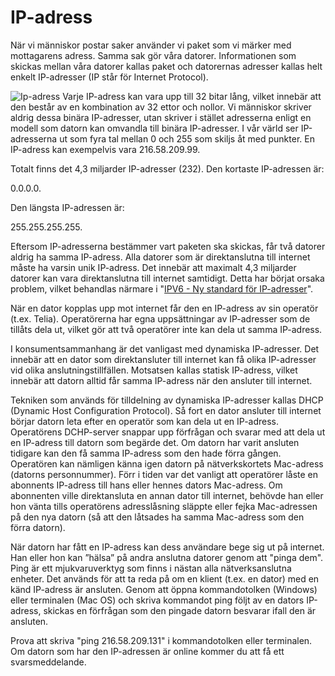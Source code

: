 # IP-adress

När vi människor postar saker använder vi paket som vi märker med mottagarens adress. Samma sak gör våra datorer. Informationen som skickas mellan våra datorer kallas paket och datorernas adresser kallas helt enkelt IP-adresser (IP står för Internet Protocol).

![Ip-adress](https://lernia.itslearning.com/data/1821/C33240/IT%20och%20automation/bilder/ip.png)
Varje IP-adress kan vara upp till 32 bitar lång, vilket innebär att den består av en kombination av 32 ettor och nollor. Vi människor skriver aldrig dessa binära IP-adresser, utan skriver i stället adresserna enligt en modell som datorn kan omvandla till binära IP-adresser. I vår värld ser IP-adresserna ut som fyra tal mellan 0 och 255 som skiljs åt med punkter. En IP-adress kan exempelvis vara 216.58.209.99.

Totalt finns det 4,3 miljarder IP-adresser (232). Den kortaste IP-adressen är:

0.0.0.0.

Den längsta IP-adressen är:

255.255.255.255.

Eftersom IP-adresserna bestämmer vart paketen ska skickas, får två datorer aldrig ha samma IP-adress. Alla datorer som är direktanslutna till internet måste ha varsin unik IP-adress. Det innebär att maximalt 4,3 miljarder datorer kan vara direktanslutna till internet samtidigt. Detta har börjat orsaka problem, vilket behandlas närmare i "[IPV6 - Ny standard för IP-adresser](https://www.kjell.com/se/fraga-kjell/hur-funkar-det/natverk/internet/ipv6-ny-standard-for-ip-adresser "IPV6 - Ny standard för IP-adresser")".

När en dator kopplas upp mot internet får den en IP-adress av sin operatör (t.ex. Telia). Operatörerna har egna uppsättningar av IP-adresser som de tillåts dela ut, vilket gör att två operatörer inte kan dela ut samma IP-adress.

I konsumentsammanhang är det vanligast med dynamiska IP-adresser. Det innebär att en dator som direktansluter till internet kan få olika IP-adresser vid olika anslutningstillfällen. Motsatsen kallas statisk IP-adress, vilket innebär att datorn alltid får samma IP-adress när den ansluter till internet.

Tekniken som används för tilldelning av dynamiska IP-adresser kallas DHCP (Dynamic Host Configuration Protocol). Så fort en dator ansluter till internet börjar datorn leta efter en operatör som kan dela ut en IP-adress. Operatörens DCHP-server snappar upp förfrågan och svarar med att dela ut en IP-adress till datorn som begärde det. Om datorn har varit ansluten tidigare kan den få samma IP-adress som den hade förra gången. Operatören kan nämligen känna igen datorn på nätverkskortets Mac-adress (datorns personnummer). Förr i tiden var det vanligt att operatörer låste en abonnents IP-adress till hans eller hennes dators Mac-adress. Om abonnenten ville direktansluta en annan dator till internet, behövde han eller hon vänta tills operatörens adresslåsning släppte eller fejka Mac-adressen på den nya datorn (så att den låtsades ha samma Mac-adress som den förra datorn).

När datorn har fått en IP-adress kan dess användare bege sig ut på internet. Han eller hon kan ”hälsa” på andra anslutna datorer genom att "pinga dem". Ping är ett mjukvaru­verktyg som finns i nästan alla nätverksanslutna enheter. Det används för att ta reda på om en klient (t.ex. en dator) med en känd IP-adress är ansluten. Genom att öppna kommandotolken (Windows) eller terminalen (Mac OS) och skriva kommandot ping följt av en dators IP-adress, skickas en förfrågan som den pingade datorn besvarar ifall den är ansluten.

Prova att skriva "ping 216.58.209.131" i kommandotolken eller terminalen. Om datorn som har den IP-adressen är online kommer du att få ett svarsmeddelande.
